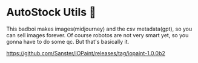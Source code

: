 # AutoStock Utils 🤖

This badboi makes images(midjourney) and the csv metadata(gpt), so you can sell images forever. Of course robotos are not very smart yet, so you gonna have to do some qc. But that's basically it.

https://github.com/Sanster/IOPaint/releases/tag/iopaint-1.0.0b2